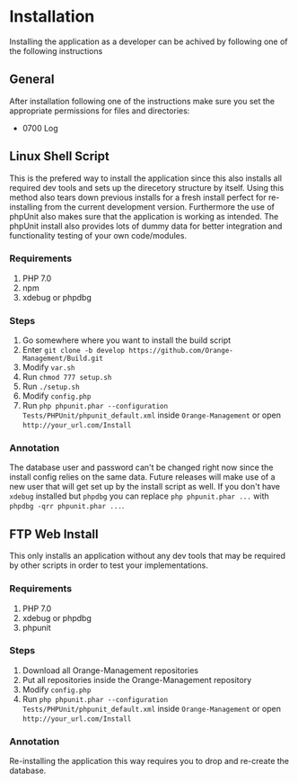 # Installation

Installing the application as a developer can be achived by following one of the following instructions

## General 

After installation following one of the instructions make sure you set the appropriate permissions for files and directories:

* 0700 Log

## Linux Shell Script

This is the prefered way to install the application since this also installs all required dev tools and sets up the direcetory structure by itself. Using this method also tears down previous installs for a fresh install perfect for re-installing from the current development version. Furthermore the use of phpUnit also makes sure that the application is working as intended. The phpUnit install also provides lots of dummy data for better integration and functionality testing of your own code/modules.

### Requirements

1. PHP 7.0
2. npm
3. xdebug or phpdbg

### Steps

1. Go somewhere where you want to install the build script
2. Enter `git clone -b develop https://github.com/Orange-Management/Build.git`
3. Modify `var.sh`
4. Run `chmod 777 setup.sh`
5. Run `./setup.sh`
6. Modify `config.php`
7. Run `php phpunit.phar --configuration Tests/PHPUnit/phpunit_default.xml` inside `Orange-Management` or open `http://your_url.com/Install`

### Annotation

The database user and password can't be changed right now since the install config relies on the same data. Future releases will make use of a new user that will get set up by the install script as well. If you don't have `xdebug` installed but `phpdbg` you can replace `php phpunit.phar ...` with `phpdbg -qrr phpunit.phar ...`.

## FTP Web Install

This only installs an application without any dev tools that may be required by other scripts in order to test your implementations.

### Requirements

1. PHP 7.0
2. xdebug or phpdbg
3. phpunit

### Steps

1. Download all Orange-Management repositories
2. Put all repositories inside the Orange-Management repository
3. Modify `config.php`
4. Run `php phpunit.phar --configuration Tests/PHPUnit/phpunit_default.xml` inside `Orange-Management` or open `http://your_url.com/Install`

### Annotation

Re-installing the application this way requires you to drop and re-create the database.
